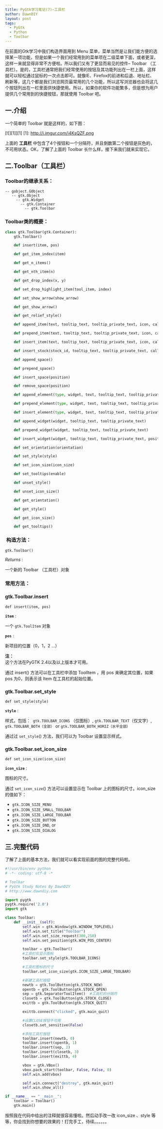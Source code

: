 ```yaml
---
title: PyGtk学习笔记(7)–工具栏
author: DawnDIY
layout: post
tags:
  - PyGtk
  - Python
  - Toolbar
---
```


在前面的Gtk学习中我们构造界面用到 Menu 菜单，菜单当然是让我们能方便的选择某一项功能，但是如果一个我们经常用到的菜单项在二级菜单下面，或者更深，这样一来就显得非常不方便啦。所以我们又有了更显而易见的控件– Toolbar （工具栏）。是的，工具栏通常把我们经常使用的按钮及其功能列出在一栏上面，这样就可以轻松通过鼠标的一次点击即可。就像IE、Firefox的前进和后退、地址栏、刷新等，这几个都是我们浏览网页最常用的几个功能，所以这写浏览器也会将这几个按钮列出在一栏里面供快捷使用。所以，如果你的软件功能繁多，但是想为用户提供几个常用到的快捷按钮，那就使用 Toolbar 吧。

## 一.介绍

一个简单的 Toolbar 就是这样的，如下图：

[![][1]][1]
[1]: http://i.imgur.com/i4KsQZF.png

上面的 **工具栏** 中包含了4个按钮和一个分隔符，并且倒数第二个按钮是灰色的，不可用状态。OK，了解了上面的 Toolbar 长什么样，接下来我们就来实现它。



## 二.Toolbar（工具栏）

### Toolbar的继承关系：

```
-- gobject.GObject
   -- gtk.Object
     -- gtk.Widget
       -- gtk.Container
         -- gtk.Toolbar
```

### Toolbar类的概要：

```python
class gtk.Toolbar(gtk.Container):
    gtk.Toolbar()

    def insert(item, pos)

    def get_item_index(item)

    def get_n_items()

    def get_nth_item(n)

    def get_drop_index(x, y)

    def set_drop_highlight_item(tool_item, index)

    def set_show_arrow(show_arrow)

    def get_show_arrow()

    def get_relief_style()

    def append_item(text, tooltip_text, tooltip_private_text, icon, callback, user_data=None)

    def prepend_item(text, tooltip_text, tooltip_private_text, icon, callback, user_data)

    def insert_item(text, tooltip_text, tooltip_private_text, icon, callback, user_data, position)

    def insert_stock(stock_id, tooltip_text, tooltip_private_text, callback, user_data, position)

    def append_space()

    def prepend_space()

    def insert_space(position)

    def remove_space(position)

    def append_element(type, widget, text, tooltip_text, tooltip_private_text, icon, callback, user_data)

    def prepend_element(type, widget, text, tooltip_text, tooltip_private_text, icon, callback, user_data)

    def insert_element(type, widget, text, tooltip_text, tooltip_private_text, icon, callback, user_data, position)

    def append_widget(widget, tooltip_text, tooltip_private_text)

    def prepend_widget(widget, tooltip_text, tooltip_private_text)

    def insert_widget(widget, tooltip_text, tooltip_private_text, position)

    def set_orientation(orientation)

    def set_style(style)

    def set_icon_size(icon_size)

    def set_tooltips(enable)

    def unset_style()

    def unset_icon_size()

    def get_orientation()

    def get_style()

    def get_icon_size()

    def get_tooltips()
```

###  构造方法：

`gtk.Toolbar()`

*Returns* :

一个新的 Toolbar （工具栏）对象

### 常用方法：

### gtk.Toolbar.insert

`def insert(item, pos)`

  **`item`** :

一个 `gtk.ToolItem` 对象

**`pos`** :

新项目的位置（0，1，2 …）

**注：**  
这个方法在PyGTK 2.4以及以上版本才可用。

通过 insert() 方法可以在工具栏中添加 ToolItem ，用 pos 来确定其位置，如果 pos 为0，则表示该 Item 在工具栏的起始位置。

### gtk.Toolbar.set_style

`def set_style(style)`

**`style`** :

样式，包括：  `gtk.TOOLBAR_ICONS` （仅图标）, `gtk.TOOLBAR_TEXT`（仅文字）, `gtk.TOOLBAR_BOTH（全部）` or `gtk.TOOLBAR_BOTH_HORIZ（水平全部）`

通过过 `set_style`() 方法，我们可以为 Toolbar 设置显示样式。

### gtk.Toolbar.set\_icon\_size

`def set_icon_size(icon_size)`

  **`icon_size`** :

图标的尺寸。

通过 `set_icon_size`() 方法可以设置显示在 Toolbar 上的图标的尺寸。icon_size 的值如下：

*   `gtk.ICON_SIZE_MENU`
*   `gtk.ICON_SIZE_SMALL_TOOLBAR`
*   `gtk.ICON_SIZE_LARGE_TOOLBAR`
*   `gtk.ICON_SIZE_BUTTON`
*   `gtk.ICON_SIZE_DND`, or
*   `gtk.ICON_SIZE_DIALOG`

## 三.完整代码

了解了上面的基本方法，我们就可以看实现前面的图的完整代码啦。

```python
#!/usr/bin/env python
# -*- coding: utf-8 -*

# Toolbar
# PyGtk Study Notes By DawnDIY
# http://www.dawndiy.com

import pygtk
pygtk.require('2.0')
import gtk

class Toolbar:
    def __init__(self):
        self.win = gtk.Window(gtk.WINDOW_TOPLEVEL)
        self.win.set_title("Toolbar")
        self.win.set_size_request(300,250)
        self.win.set_position(gtk.WIN_POS_CENTER)

        toolbar = gtk.Toolbar()
        #工具栏仅显示图标
        toolbar.set_style(gtk.TOOLBAR_ICONS)

        #工具栏图标的尺寸
        toolbar.set_icon_size(gtk.ICON_SIZE_LARGE_TOOLBAR)

        #新建工具栏按钮
        newtb = gtk.ToolButton(gtk.STOCK_NEW)
        opentb = gtk.ToolButton(gtk.STOCK_OPEN)
        sep = gtk.SeparatorToolItem()  #工具栏的分隔符
        closetb = gtk.ToolButton(gtk.STOCK_CLOSE)
        exittb = gtk.ToolButton(gtk.STOCK_QUIT)

        exittb.connect("clicked", gtk.main_quit)

        #设置CLOSE按钮不可用
        closetb.set_sensitive(False)

        #添加工具栏按钮
        toolbar.insert(newtb, 0)
        toolbar.insert(opentb, 1)
        toolbar.insert(sep, 2)
        toolbar.insert(closetb, 3)
        toolbar.insert(exittb, 4)

        vbox = gtk.VBox()
        vbox.pack_start(toolbar, False, False, 0)
        self.win.add(vbox)

        self.win.connect("destroy", gtk.main_quit)
        self.win.show_all()

if __name__ == "__main__":
    toolbar = Toolbar()
    gtk.main()
```

按照我在代码中给出的注释就很容易懂啦。然后动手改一改 icon_size 、style 等等，你会找到你想要的效果的！打完手工，待续。。。。。。
